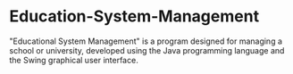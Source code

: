 # Education-System-Management
"Educational System Management" is a program designed for managing a school or university, developed using the Java programming language and the Swing graphical user interface.
